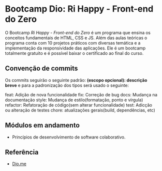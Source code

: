 
# Bootcamp Dio: Ri Happy - Front-end do Zero

O Bootcamp *Ri Happy - Front-end do Zero* é um programa que ensina os conceitos fundamentais de HTML, CSS e JS. Além das aulas teóricas o programa conta com 10 projetos práticos com diversas temática e a implementação da responsividade das aplicações.
Ele é um bootcamp totalmente gratuito e é possível baixar o certificado ao final do curso.


## Convenção de commits

Os commits seguirão o seguinte padrão: **<tipo>(escopo opcional): descrição breve** e para a padronização dos tipos será usado o seguinte:  

feat: Adição de nova funcionalidade
fix: Correção de bug
docs: Mudança na documentação
style: Mudança de estilo(formatação, ponto e vírgula)
refactor: Refatoração de código(sem alterar funcionalidade)
test: Adicção ou alteração de testes
chore: atualizações gerais(build, dependências, etc)


## Módulos em andamento

- Princípios de desenvolvimento de software colaborativo.
## Referência

 - [Dio.me](https://www.dio.me/)

